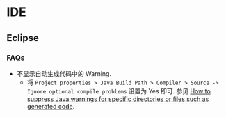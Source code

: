 # IDE
## Eclipse
### FAQs
* 不显示自动生成代码中的 Warning.
    * 将 `Project properties > Java Build Path > Compiler > Source -> Ignore optional compile problems` 设置为 Yes 即可. 参见 [How to suppress Java warnings for specific directories or files such as generated code](https://stackoverflow.com/questions/1127920/how-to-suppress-java-warnings-for-specific-directories-or-files-such-as-generate#answer-9835628).
    